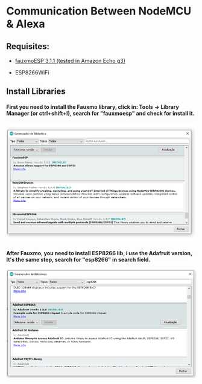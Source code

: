 # Communication Between NodeMCU & Alexa


## Requisites:

- [fauxmoESP 3.1.1 (tested in Amazon Echo g3)](https://github.com/simap/fauxmoesp)

- ESP8266WiFi

## Install Libraries

#### First you need to install the Fauxmo library, click in: Tools -> Library Manager (or ctrl+shift+I), search for "fauxmoesp" and check for install it.
![title](Images/fauxmo.png)

#### After Fauxmo, you need to install ESP8266 lib, i use the Adafruit version, It's the same step, search for "esp8266" in search field.
![title](Images/esp8266.png)
